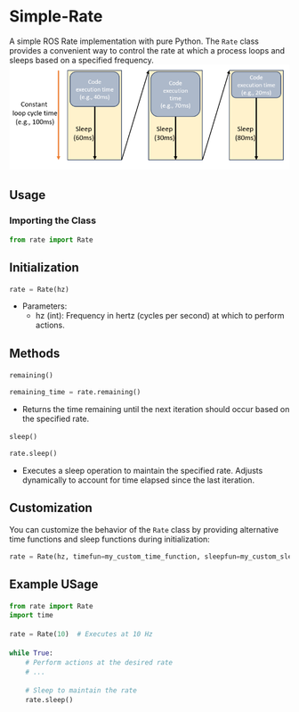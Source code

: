 # Simple-Rate
A simple ROS Rate implementation with pure Python. The ```Rate``` class provides a convenient way to control the rate at which a process loops and sleeps based on a specified frequency.
![Alt text](images/rate.png)
    

## Usage
### Importing the Class
```python
from rate import Rate
```    
    
## Initialization
```python
rate = Rate(hz)
```    
* Parameters:
    * hz (int): Frequency in hertz (cycles per second) at which to perform actions.

## Methods
```remaining()```
```python
remaining_time = rate.remaining()
```    
* Returns the time remaining until the next iteration should occur based on the specified rate.
    
```sleep()```
```python
rate.sleep()
```    
* Executes a sleep operation to maintain the specified rate. Adjusts dynamically to account for time elapsed since the last iteration.
    
## Customization
You can customize the behavior of the ```Rate``` class by providing alternative time functions and sleep functions during initialization:
```python
rate = Rate(hz, timefun=my_custom_time_function, sleepfun=my_custom_sleep_function)
```   
    
## Example USage
```python
from rate import Rate
import time

rate = Rate(10)  # Executes at 10 Hz

while True:
    # Perform actions at the desired rate
    # ...

    # Sleep to maintain the rate
    rate.sleep()
```